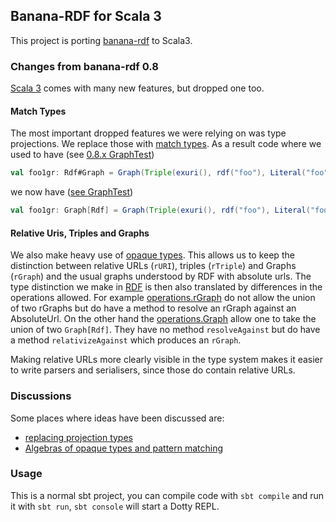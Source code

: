 ## Banana-RDF for Scala 3

This project is porting [banana-rdf](https://github.com/banana-rdf/banana-rdf) 
to Scala3. 

### Changes from banana-rdf 0.8

[Scala 3](https://docs.scala-lang.org/scala3/) comes with many new features, but dropped one too.

#### Match Types

The most important dropped features we were relying on was type projections. We replace those
with [match types](https://docs.scala-lang.org/scala3/reference/new-types/match-types.html#).
As a result code where we used to have (see [0.8.x GraphTest](../../tree/series/0.8.x/rdf-test-suite/shared/src/main/scala/org/w3/banana/GraphTest.scala#L11))

```scala
val foo1gr: Rdf#Graph = Graph(Triple(exuri(), rdf("foo"), Literal("foo")))
```

we now have ([see GraphTest](rdf-test-suite/shared/src/main/scala/org/w3/banana/GraphTest.scala#L75))

```scala
val foo1gr: Graph[Rdf] = Graph(Triple(exuri(), rdf("foo"), Literal("foo")))
```

#### Relative Uris, Triples and Graphs 

We also make heavy use of [opaque types](https://docs.scala-lang.org/scala3/reference/other-new-features/opaques.html).
This allows us to keep the distinction between relative URLs (`rURI`), triples (`rTriple`) and Graphs (`rGraph`) and 
the usual graphs understood by RDF with absolute urls. The type distinction we make in  [RDF](rdf/shared/src/main/scala/org/w3/banana/RDF.scala) is then also translated by differences in the operations allowed. For example [operations.rGraph](rdf/shared/src/main/scala/org/w3/banana/operations/rGraph.scala) do not allow the union of two rGraphs but do have a method to resolve an rGraph against an AbsoluteUrl. On the other hand the [operations.Graph](rdf/shared/src/main/scala/org/w3/banana/operations/Graph.scala) allow one to take the union of two `Graph[Rdf]`.  They have no method `resolveAgainst` but do have a method `relativizeAgainst` which produces an `rGraph`.

Making relative URLs more clearly visible in the type system makes it easier to write parsers and serialisers, since those do contain
relative URLs.



### Discussions

Some places where ideas have been discussed are:
 * [replacing projection types](https://github.com/lampepfl/dotty/discussions/12527)
 * [Algebras of opaque types and pattern matching](https://contributors.scala-lang.org/t/algebras-of-opaque-types-and-pattern-matching/5245)

### Usage

This is a normal sbt project, you can compile code with `sbt compile` and run it
with `sbt run`, `sbt console` will start a Dotty REPL.
